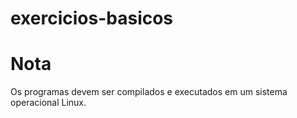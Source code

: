 # exercicios-basicos

# Nota

Os programas devem ser compilados e executados em um sistema operacional Linux.
